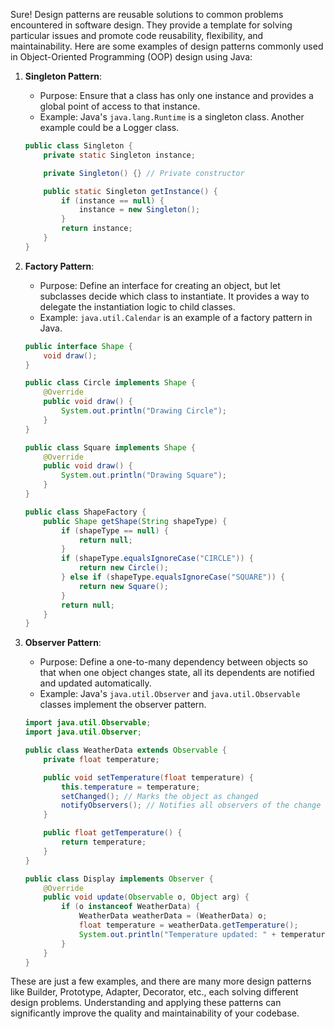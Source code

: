 Sure! Design patterns are reusable solutions to common problems encountered in software design. They provide a template for solving particular issues and promote code reusability, flexibility, and maintainability. Here are some examples of design patterns commonly used in Object-Oriented Programming (OOP) design using Java:

1. **Singleton Pattern**:
   - Purpose: Ensure that a class has only one instance and provides a global point of access to that instance.
   - Example: Java's `java.lang.Runtime` is a singleton class. Another example could be a Logger class.
   ```java
   public class Singleton {
       private static Singleton instance;

       private Singleton() {} // Private constructor

       public static Singleton getInstance() {
           if (instance == null) {
               instance = new Singleton();
           }
           return instance;
       }
   }
   ```

2. **Factory Pattern**:
   - Purpose: Define an interface for creating an object, but let subclasses decide which class to instantiate. It provides a way to delegate the instantiation logic to child classes.
   - Example: `java.util.Calendar` is an example of a factory pattern in Java.
   ```java
   public interface Shape {
       void draw();
   }

   public class Circle implements Shape {
       @Override
       public void draw() {
           System.out.println("Drawing Circle");
       }
   }

   public class Square implements Shape {
       @Override
       public void draw() {
           System.out.println("Drawing Square");
       }
   }

   public class ShapeFactory {
       public Shape getShape(String shapeType) {
           if (shapeType == null) {
               return null;
           }
           if (shapeType.equalsIgnoreCase("CIRCLE")) {
               return new Circle();
           } else if (shapeType.equalsIgnoreCase("SQUARE")) {
               return new Square();
           }
           return null;
       }
   }
   ```

3. **Observer Pattern**:
   - Purpose: Define a one-to-many dependency between objects so that when one object changes state, all its dependents are notified and updated automatically.
   - Example: Java's `java.util.Observer` and `java.util.Observable` classes implement the observer pattern.
   ```java
   import java.util.Observable;
   import java.util.Observer;

   public class WeatherData extends Observable {
       private float temperature;

       public void setTemperature(float temperature) {
           this.temperature = temperature;
           setChanged(); // Marks the object as changed
           notifyObservers(); // Notifies all observers of the change
       }

       public float getTemperature() {
           return temperature;
       }
   }

   public class Display implements Observer {
       @Override
       public void update(Observable o, Object arg) {
           if (o instanceof WeatherData) {
               WeatherData weatherData = (WeatherData) o;
               float temperature = weatherData.getTemperature();
               System.out.println("Temperature updated: " + temperature);
           }
       }
   }
   ```

These are just a few examples, and there are many more design patterns like Builder, Prototype, Adapter, Decorator, etc., each solving different design problems. Understanding and applying these patterns can significantly improve the quality and maintainability of your codebase.